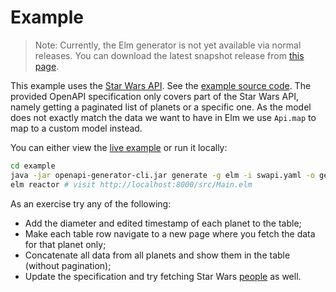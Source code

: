 # Example

> Note: Currently, the Elm generator is not yet available via normal releases.
> You can download the latest snapshot release from [this page](https://oss.sonatype.org/content/repositories/snapshots/org/openapitools/openapi-generator-cli/5.0.0-SNAPSHOT/).

This example uses the [Star Wars API](https://swapi.co/).
See the [example source code](https://github.com/eriktim/openapi-elm/tree/master/example).
The provided OpenAPI specification only covers part of the Star Wars API, namely getting a paginated list of planets or a specific one.
As the model does not exactly match the data we want to have in Elm we use `Api.map` to map to a custom model instead.

You can either view the [live example](https://eriktim.github.io/openapi-elm/example/) or run it locally:

```bash
cd example
java -jar openapi-generator-cli.jar generate -g elm -i swapi.yaml -o generated
elm reactor # visit http://localhost:8000/src/Main.elm
```

As an exercise try any of the following:

* Add the diameter and edited timestamp of each planet to the table;
* Make each table row navigate to a new page where you fetch the data for that planet only;
* Concatenate all data from all planets and show them in the table (without pagination);
* Update the specification and try fetching Star Wars [people](https://swapi.co/documentation#people) as well.